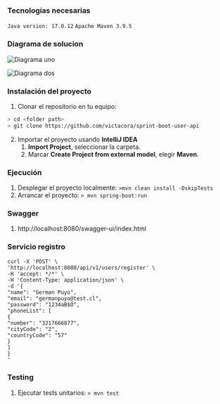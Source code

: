 ### Tecnologías necesarias
`Java version: 17.0.12`  `Apache Maven 3.9.5`
### Diagrama de solucion

![Diagrama uno]([http://lmsotfy.com/so.png](https://github.com/victacora/spring-boot-user-api/blob/master/solution_diagram.png))

![Diagrama dos]([http://lmsotfy.com/so.png](https://github.com/victacora/spring-boot-user-api/blob/master/class-diagram.png))

### Instalación del proyecto
1. Clonar el repositorio en tu equipo:
```sh
> cd <folder path>
> git clone https://github.com/victacora/sprint-boot-user-api
```
2. Importar el proyecto usando **IntelliJ IDEA**
   1. **Import Project**, seleccionar la carpeta.
   2. Marcar **Create Project from external model**, elegir **Maven**.  

### Ejecución
1. Desplegar el proyecto localmente: `>mvn clean install -DskipTests`
2. Arrancar el proyecto: `> mvn spring-boot:run`

### Swagger
1. http://localhost:8080/swagger-ui/index.html

### Servicio registro
```
curl -X 'POST' \
'http://localhost:8080/api/v1/users/register' \
-H 'accept: */*' \
-H 'Content-Type: application/json' \
-d '{
"name": "German Puyo",
"email": "germanpuyo@test.cl",
"password": "1234aB$O",
"phoneList": [
{
"number": "3217666877",
"cityCode": "2",
"countryCode": "57"
}
]
}
'
```

### Testing
1. Ejecutar tests unitarios: `> mvn test`

